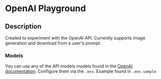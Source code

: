 # OpenAI Playground

## Description
Created to experiment with the OpenAI API. Currently supports image generation and download from a user's prompt.

### Models
You can use any of the API models models found in the [OpenAI documentation](https://platform.openai.com/docs/models). Configure them via the `.env`. Example found in `.env.sample`